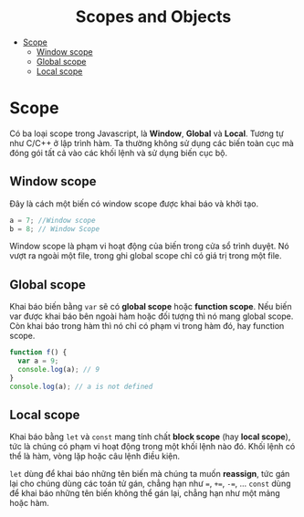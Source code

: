<link rel='stylesheet' href='../main.css'>

<div class="title">
    <center><h1 class="bigtitle">Scopes and Objects</h1></center>
</div>

- [Scope](#scope)
  - [Window scope](#window-scope)
  - [Global scope](#global-scope)
  - [Local scope](#local-scope)

# Scope

Có ba loại scope trong Javascript, là **Window**, **Global** và **Local**. Tương tự như C/C++ ở lập trình hàm. Ta thường không sử dụng các biến toàn cục mà đóng gói tất cả vào các khối lệnh và sử dụng biến cục bộ.

## Window scope

Đây là cách một biến có window scope được khai báo và khởi tạo.

```js
a = 7; //Window scope
b = 8; // Window Scope
```

Window scope là phạm vi hoạt động của biến trong cửa sổ trình duyệt. Nó vượt ra ngoài một file, trong ghi global scope chỉ có giá trị trong một file.

## Global scope

Khai báo biến bằng `var` sẽ có **global scope** hoặc **function scope**. Nếu biến var được khai báo bên ngoài hàm hoặc đối tượng thì nó mang global scope. Còn khai báo trong hàm thì nó chỉ có phạm vi trong hàm đó, hay function scope.

```js
function f() {
  var a = 9;
  console.log(a); // 9
}
console.log(a); // a is not defined
```

## Local scope

Khai báo bằng `let` và `const` mang tính chất **block scope** (hay **local scope**), tức là chúng có phạm vi hoạt động trong một khối lệnh nào đó. Khối lệnh có thể là hàm, vòng lặp hoặc câu lệnh điều kiện.

`let` dùng để khai báo những tên biến mà chúng ta muốn **reassign**, tức gán lại cho chúng dùng các toán tử gán, chẳng hạn như `=`, `+=`, `-=`, ...
`const` dùng để khai báo những tên biến không thể gán lại, chẳng hạn như một mảng hoặc hàm.
